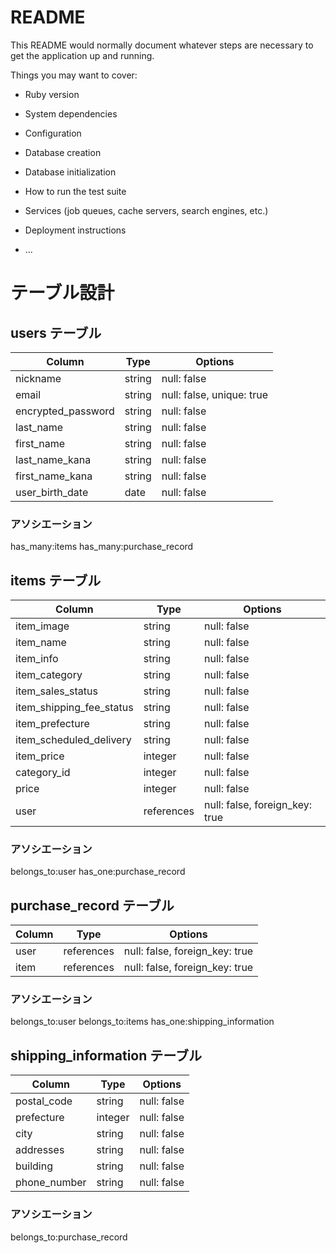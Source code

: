 # README

This README would normally document whatever steps are necessary to get the
application up and running.

Things you may want to cover:

* Ruby version

* System dependencies

* Configuration

* Database creation

* Database initialization

* How to run the test suite

* Services (job queues, cache servers, search engines, etc.)

* Deployment instructions

* ...


# テーブル設計

## users テーブル

| Column             | Type   | Options                            |
| ------------------ | ------ | -----------                        |
| nickname           | string | null: false                        |
| email              | string | null: false, unique: true          |
| encrypted_password | string | null: false                        |
| last_name          | string | null: false                        |
| first_name         | string | null: false                        |
| last_name_kana     | string | null: false                        |
| first_name_kana    | string | null: false                        |
| user_birth_date    | date   | null: false                        |

### アソシエーション
has_many:items
has_many:purchase_record


## items テーブル

| Column                        | Type       | Options                        |
| ------                        | ------     | -----------                    |
| item_image                    | string     | null: false                    |
| item_name                     | string     | null: false                    |
| item_info                     | string     | null: false                    |
| item_category                 | string     | null: false                    |
| item_sales_status             | string     | null: false                    |
| item_shipping_fee_status      | string     | null: false                    |
| item_prefecture               | string     | null: false                    |
| item_scheduled_delivery       | string     | null: false                    |
| item_price                    | integer    | null: false                    |
| category_id                   | integer    | null: false                    |
| price                         | integer    | null: false                    |
| user                          | references | null: false, foreign_key: true |

### アソシエーション
belongs_to:user
has_one:purchase_record


## purchase_record テーブル

| Column             | Type       | Options                        |
| ------             | ---------- | ------------------------------ |
| user               | references | null: false, foreign_key: true |
| item               | references | null: false, foreign_key: true |

### アソシエーション
belongs_to:user
belongs_to:items
has_one:shipping_information



## shipping_information テーブル

| Column             | Type       | Options                        |
| ------             | ---------- | ------------------------------ |
| postal_code        | string     | null: false                    |
| prefecture         | integer    | null: false                    |
| city               | string     | null: false                    |
| addresses          | string     | null: false                    |
| building           | string     | null: false                    |
| phone_number       | string     | null: false                    |

### アソシエーション
belongs_to:purchase_record